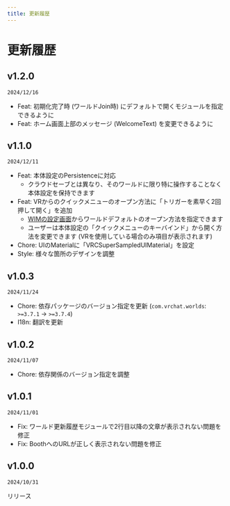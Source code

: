 ```yaml
---
title: 更新履歴
---
```


# 更新履歴

## v1.2.0
`2024/12/16`  
- Feat: 初期化完了時 (ワールドJoin時) にデフォルトで開くモジュールを指定できるように
- Feat: ホーム画面上部のメッセージ (WelcomeText) を変更できるように

## v1.1.0
`2024/12/11`  
- Feat: 本体設定のPersistenceに対応
  - クラウドセーブとは異なり、そのワールドに限り特に操作することなく本体設定を保持できます
- Feat: VRからのクイックメニューのオープン方法に「トリガーを素早く2回押して開く」を追加
  - [WIMの設定画面](./settings#other)からワールドデフォルトのオープン方法を指定できます
  - ユーザーは本体設定の「クイックメニューのキーバインド」から開く方法を変更できます (VRを使用している場合のみ項目が表示されます)
- Chore: UIのMaterialに「VRCSuperSampledUIMaterial」を設定
- Style: 様々な箇所のデザインを調整

## v1.0.3
`2024/11/24`  
- Chore: 依存パッケージのバージョン指定を更新 (`com.vrchat.worlds`: `>=3.7.1` -> `>=3.7.4`)
- I18n: 翻訳を更新

## v1.0.2
`2024/11/07`  
- Chore: 依存関係のバージョン指定を調整

## v1.0.1
`2024/11/01`  
- Fix: ワールド更新履歴モジュールで2行目以降の文章が表示されない問題を修正
- Fix: BoothへのURLが正しく表示されない問題を修正

## v1.0.0
`2024/10/31`  
  
リリース
